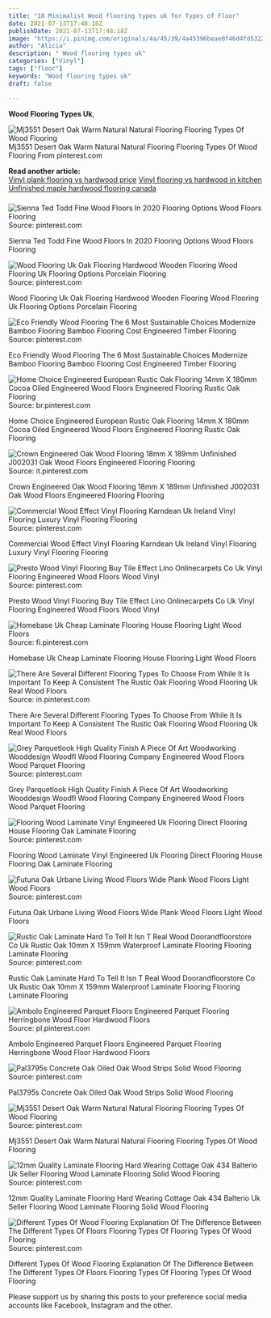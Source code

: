 ```yaml
---
title: "18 Minimalist Wood flooring types uk for Types of Floor"
date: 2021-07-13T17:48:18Z
publishDate: 2021-07-13T17:48:18Z
image: "https://i.pinimg.com/originals/4a/45/39/4a45396beae0f46d4fd532281768c427.jpg"
author: "Alicia"
description: " Wood flooring types uk"
categories: ["Vinyl"]
tags: ["floor"]
keywords: "Wood flooring types uk"
draft: false

---
```

<!-- Head tag Code -->
**Wood Flooring Types Uk**, 

![Mj3551 Desert Oak Warm Natural Natural Flooring Flooring Types Of Wood Flooring](https://i.pinimg.com/originals/ca/bf/04/cabf0488813ccb7d5364f42a674aa7b5.png "Mj3551 Desert Oak Warm Natural Natural Flooring Flooring Types Of Wood Flooring")
Mj3551 Desert Oak Warm Natural Natural Flooring Flooring Types Of Wood Flooring From pinterest.com

**Read another article:**  
[Vinyl plank flooring vs hardwood price](/vinyl-plank-flooring-vs-hardwood-price/)
[Vinyl flooring vs hardwood in kitchen](/vinyl-flooring-vs-hardwood-in-kitchen/)
[Unfinished maple hardwood flooring canada](/unfinished-maple-hardwood-flooring-canada/)




### 

 


![Sienna Ted Todd Fine Wood Floors In 2020 Flooring Options Wood Floors Flooring](https://i.pinimg.com/originals/94/bf/57/94bf57a4441d7d3a9ed42b8f4cdb8601.jpg "Sienna Ted Todd Fine Wood Floors In 2020 Flooring Options Wood Floors Flooring")
Source: pinterest.com

Sienna Ted Todd Fine Wood Floors In 2020 Flooring Options Wood Floors Flooring  

![Wood Flooring Uk Oak Flooring Hardwood Wooden Flooring Wood Flooring Uk Flooring Options Porcelain Flooring](https://i.pinimg.com/originals/7e/55/c2/7e55c2fbb5cae1a388a7155beaa3f92f.jpg "Wood Flooring Uk Oak Flooring Hardwood Wooden Flooring Wood Flooring Uk Flooring Options Porcelain Flooring")
Source: pinterest.com

Wood Flooring Uk Oak Flooring Hardwood Wooden Flooring Wood Flooring Uk Flooring Options Porcelain Flooring  

![Eco Friendly Wood Flooring The 6 Most Sustainable Choices Modernize Bamboo Flooring Bamboo Flooring Cost Engineered Timber Flooring](https://i.pinimg.com/originals/55/74/26/557426c368bb1f9563a5e27826c36034.jpg "Eco Friendly Wood Flooring The 6 Most Sustainable Choices Modernize Bamboo Flooring Bamboo Flooring Cost Engineered Timber Flooring")
Source: pinterest.com

Eco Friendly Wood Flooring The 6 Most Sustainable Choices Modernize Bamboo Flooring Bamboo Flooring Cost Engineered Timber Flooring  

![Home Choice Engineered European Rustic Oak Flooring 14mm X 180mm Cocoa Oiled Engineered Wood Floors Engineered Flooring Rustic Oak Flooring](https://i.pinimg.com/originals/8e/47/eb/8e47eba337b404060f44ffa786199a15.jpg "Home Choice Engineered European Rustic Oak Flooring 14mm X 180mm Cocoa Oiled Engineered Wood Floors Engineered Flooring Rustic Oak Flooring")
Source: br.pinterest.com

Home Choice Engineered European Rustic Oak Flooring 14mm X 180mm Cocoa Oiled Engineered Wood Floors Engineered Flooring Rustic Oak Flooring  

![Crown Engineered Oak Wood Flooring 18mm X 189mm Unfinished J002031 Oak Wood Floors Engineered Flooring Flooring](https://i.pinimg.com/originals/2e/8e/93/2e8e937a2366c0a874be57d85419a046.jpg "Crown Engineered Oak Wood Flooring 18mm X 189mm Unfinished J002031 Oak Wood Floors Engineered Flooring Flooring")
Source: it.pinterest.com

Crown Engineered Oak Wood Flooring 18mm X 189mm Unfinished J002031 Oak Wood Floors Engineered Flooring Flooring  

![Commercial Wood Effect Vinyl Flooring Karndean Uk Ireland Vinyl Flooring Luxury Vinyl Flooring Flooring](https://i.pinimg.com/originals/38/c7/a7/38c7a71d2d1a0bbd16f05724852888b6.png "Commercial Wood Effect Vinyl Flooring Karndean Uk Ireland Vinyl Flooring Luxury Vinyl Flooring Flooring")
Source: pinterest.com

Commercial Wood Effect Vinyl Flooring Karndean Uk Ireland Vinyl Flooring Luxury Vinyl Flooring Flooring  

![Presto Wood Vinyl Flooring Buy Tile Effect Lino Onlinecarpets Co Uk Vinyl Flooring Engineered Wood Floors Wood Vinyl](https://i.pinimg.com/originals/d4/02/1b/d4021b1bdd84554a84e2d98cbc1cdf02.jpg "Presto Wood Vinyl Flooring Buy Tile Effect Lino Onlinecarpets Co Uk Vinyl Flooring Engineered Wood Floors Wood Vinyl")
Source: pinterest.com

Presto Wood Vinyl Flooring Buy Tile Effect Lino Onlinecarpets Co Uk Vinyl Flooring Engineered Wood Floors Wood Vinyl  

![Homebase Uk Cheap Laminate Flooring House Flooring Light Wood Floors](https://i.pinimg.com/originals/b5/47/e8/b547e842df94df8ffa18dd4727178da7.jpg "Homebase Uk Cheap Laminate Flooring House Flooring Light Wood Floors")
Source: fi.pinterest.com

Homebase Uk Cheap Laminate Flooring House Flooring Light Wood Floors  

![There Are Several Different Flooring Types To Choose From While It Is Important To Keep A Consistent The Rustic Oak Flooring Wood Flooring Uk Real Wood Floors](https://i.pinimg.com/originals/6b/cb/cc/6bcbcc617289ba6dd904bc5b5b4734c4.jpg "There Are Several Different Flooring Types To Choose From While It Is Important To Keep A Consistent The Rustic Oak Flooring Wood Flooring Uk Real Wood Floors")
Source: in.pinterest.com

There Are Several Different Flooring Types To Choose From While It Is Important To Keep A Consistent The Rustic Oak Flooring Wood Flooring Uk Real Wood Floors  

![Grey Parquetlook High Quality Finish A Piece Of Art Woodworking Wooddesign Woodfl Wood Flooring Company Engineered Wood Floors Wood Parquet Flooring](https://i.pinimg.com/736x/c0/72/36/c07236db23f7ecb8b25c1211d677d6bc.jpg "Grey Parquetlook High Quality Finish A Piece Of Art Woodworking Wooddesign Woodfl Wood Flooring Company Engineered Wood Floors Wood Parquet Flooring")
Source: pinterest.com

Grey Parquetlook High Quality Finish A Piece Of Art Woodworking Wooddesign Woodfl Wood Flooring Company Engineered Wood Floors Wood Parquet Flooring  

![Flooring Wood Laminate Vinyl Engineered Uk Flooring Direct Flooring House Flooring Oak Laminate Flooring](https://i.pinimg.com/originals/3c/33/61/3c3361fe2fcabcfe4c2cbb6d0d3d4a92.jpg "Flooring Wood Laminate Vinyl Engineered Uk Flooring Direct Flooring House Flooring Oak Laminate Flooring")
Source: pinterest.com

Flooring Wood Laminate Vinyl Engineered Uk Flooring Direct Flooring House Flooring Oak Laminate Flooring  

![Futuna Oak Urbane Living Wood Floors Wide Plank Wood Floors Light Wood Floors](https://i.pinimg.com/originals/d9/03/cf/d903cf58cd65ee5fac093fb1aac1de98.jpg "Futuna Oak Urbane Living Wood Floors Wide Plank Wood Floors Light Wood Floors")
Source: pinterest.com

Futuna Oak Urbane Living Wood Floors Wide Plank Wood Floors Light Wood Floors  

![Rustic Oak Laminate Hard To Tell It Isn T Real Wood Doorandfloorstore Co Uk Rustic Oak 10mm X 159mm Waterproof Laminate Flooring Flooring Laminate Flooring](https://i.pinimg.com/originals/4d/59/20/4d5920db3561757190378a19deba816b.jpg "Rustic Oak Laminate Hard To Tell It Isn T Real Wood Doorandfloorstore Co Uk Rustic Oak 10mm X 159mm Waterproof Laminate Flooring Flooring Laminate Flooring")
Source: pinterest.com

Rustic Oak Laminate Hard To Tell It Isn T Real Wood Doorandfloorstore Co Uk Rustic Oak 10mm X 159mm Waterproof Laminate Flooring Flooring Laminate Flooring  

![Ambolo Engineered Parquet Floors Engineered Parquet Flooring Herringbone Wood Floor Hardwood Floors](https://i.pinimg.com/originals/60/78/6f/60786f9a7f84124b826d9ded1a3bf89c.jpg "Ambolo Engineered Parquet Floors Engineered Parquet Flooring Herringbone Wood Floor Hardwood Floors")
Source: pl.pinterest.com

Ambolo Engineered Parquet Floors Engineered Parquet Flooring Herringbone Wood Floor Hardwood Floors  

![Pal3795s Concrete Oak Oiled Oak Wood Strips Solid Wood Flooring](https://i.pinimg.com/originals/17/4a/90/174a9023443180d9e8630b0836ca0249.jpg "Pal3795s Concrete Oak Oiled Oak Wood Strips Solid Wood Flooring")
Source: pinterest.com

Pal3795s Concrete Oak Oiled Oak Wood Strips Solid Wood Flooring  

![Mj3551 Desert Oak Warm Natural Natural Flooring Flooring Types Of Wood Flooring](https://i.pinimg.com/originals/ca/bf/04/cabf0488813ccb7d5364f42a674aa7b5.png "Mj3551 Desert Oak Warm Natural Natural Flooring Flooring Types Of Wood Flooring")
Source: pinterest.com

Mj3551 Desert Oak Warm Natural Natural Flooring Flooring Types Of Wood Flooring  

![12mm Quality Laminate Flooring Hard Wearing Cottage Oak 434 Balterio Uk Seller Flooring Wood Laminate Flooring Solid Wood Flooring](https://i.pinimg.com/736x/76/8b/24/768b24f797b13d6db72a3be091e8760a--wood-laminate-flooring-diy-flooring.jpg "12mm Quality Laminate Flooring Hard Wearing Cottage Oak 434 Balterio Uk Seller Flooring Wood Laminate Flooring Solid Wood Flooring")
Source: pinterest.com

12mm Quality Laminate Flooring Hard Wearing Cottage Oak 434 Balterio Uk Seller Flooring Wood Laminate Flooring Solid Wood Flooring  

![Different Types Of Wood Flooring Explanation Of The Difference Between The Different Types Of Floors Flooring Types Of Flooring Types Of Wood Flooring](https://i.pinimg.com/originals/4a/45/39/4a45396beae0f46d4fd532281768c427.jpg "Different Types Of Wood Flooring Explanation Of The Difference Between The Different Types Of Floors Flooring Types Of Flooring Types Of Wood Flooring")
Source: pinterest.com

Different Types Of Wood Flooring Explanation Of The Difference Between The Different Types Of Floors Flooring Types Of Flooring Types Of Wood Flooring  

Please support us by sharing this posts to your preference social media accounts like Facebook, Instagram and the other.


